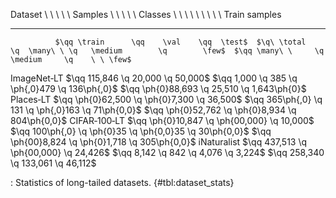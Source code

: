 Dataset                \ \ \ \ \ Samples                                     \ \ \ \ \ Classes                                    \ \ \ \ \ \ \ \ \ Train samples
------------  -------------------------------------------  ------------------------------------------------------------------  --------------------------------------------------
              $\qq \train      \qq    \val    \qq  \test$  $\q\ \total       \q  \many\ \ \q   \medium        \q        \few$  $\qq \many\ \     \q   \medium     \q    \ \ \few$
<!--  -->
ImageNet‑LT   $\qq 115,846      \q   20,000    \q 50,000$  $\qq 1,000        \q  385      \q   \ph{,0}479     \q  136\ph{,0}$  $\qq \ph{0}88,693 \q   25,510      \q 1,643\ph{0}$
Places‑LT     $\qq \ph{0}62,500 \q \ph{0}7,300 \q 36,500$  $\qq 365\ph{,0}   \q  131      \q   \ph{,0}163     \q  71\ph{0,0}$  $\qq \ph{0}52,762 \q \ph{0}8,934   \q 804\ph{0,0}$
CIFAR‑100‑LT  $\qq \ph{0}10,847 \q \ph{00,000} \q 10,000$  $\qq 100\ph{,0}   \q  \ph{0}35 \q   \ph{0,0}35     \q  30\ph{0,0}$  $\qq \ph{00}8,824 \q \ph{0}1,718   \q 305\ph{0,0}$
iNaturalist   $\qq 437,513      \q \ph{00,000} \q 24,426$  $\qq 8,142        \q  842      \q   4,076          \q       3,224$  $\qq 258,340      \q   133,061     \q      46,112$

: Statistics of long-tailed datasets. {#tbl:dataset_stats}
